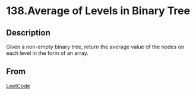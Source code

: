 # 138.Average of Levels in Binary Tree

## Description

Given a non-empty binary tree, return the average value of the nodes on each level in the form of an array.

## From

[LeetCode](https://leetcode.com/problems/average-of-levels-in-binary-tree)
